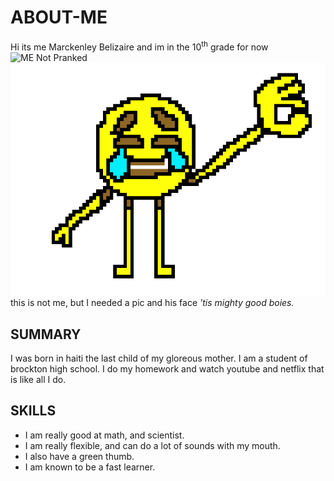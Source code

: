# **ABOUT-ME**
 Hi its me Marckenley Belizaire and im in the 10<sup>th</sup> grade for now
![ME Not Pranked](https://www.irishtimes.com/polopoly_fs/1.3089356.1495234427!/image/image.jpg_gen/derivatives/box_620_330/image.jpg) !['tis my laughter](./laughing.png)
this is not me, but I needed a pic and his face *'tis mighty good boies.*

## **SUMMARY** 
I was born in haiti the last child of my gloreous mother. I am a student of brockton high school. I do my homework and watch youtube and netflix that is like all I do.

## **SKILLS**
* I am really good at math, and scientist.
* I am really flexible, and can do a lot of sounds with my mouth.
* I also have a green thumb.
* I am known to be a fast learner.
